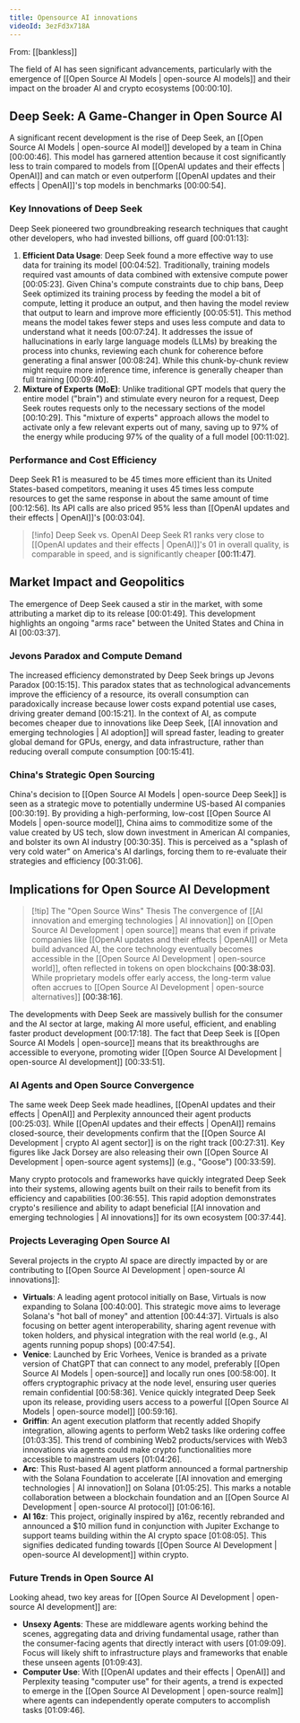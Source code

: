 ```yaml
---
title: Opensource AI innovations
videoId: 3ezFd3x718A
---
```


From: [[bankless]] <br/> 

The field of AI has seen significant advancements, particularly with the emergence of [[Open Source AI Models | open-source AI models]] and their impact on the broader AI and crypto ecosystems <a class="yt-timestamp" data-t="00:00:10">[00:00:10]</a>.

## Deep Seek: A Game-Changer in Open Source AI

A significant recent development is the rise of Deep Seek, an [[Open Source AI Models | open-source AI model]] developed by a team in China <a class="yt-timestamp" data-t="00:00:46">[00:00:46]</a>. This model has garnered attention because it cost significantly less to train compared to models from [[OpenAI updates and their effects | OpenAI]] and can match or even outperform [[OpenAI updates and their effects | OpenAI]]'s top models in benchmarks <a class="yt-timestamp" data-t="00:00:54">[00:00:54]</a>.

### Key Innovations of Deep Seek
Deep Seek pioneered two groundbreaking research techniques that caught other developers, who had invested billions, off guard <a class="yt-timestamp" data-t="00:01:13">[00:01:13]</a>:

1.  **Efficient Data Usage**: Deep Seek found a more effective way to use data for training its model <a class="yt-timestamp" data-t="00:04:52">[00:04:52]</a>. Traditionally, training models required vast amounts of data combined with extensive compute power <a class="yt-timestamp" data-t="00:05:23">[00:05:23]</a>. Given China's compute constraints due to chip bans, Deep Seek optimized its training process by feeding the model a bit of compute, letting it produce an output, and then having the model review that output to learn and improve more efficiently <a class="yt-timestamp" data-t="00:05:51">[00:05:51]</a>. This method means the model takes fewer steps and uses less compute and data to understand what it needs <a class="yt-timestamp" data-t="00:07:24">[00:07:24]</a>. It addresses the issue of hallucinations in early large language models (LLMs) by breaking the process into chunks, reviewing each chunk for coherence before generating a final answer <a class="yt-timestamp" data-t="00:08:24">[00:08:24]</a>. While this chunk-by-chunk review might require more inference time, inference is generally cheaper than full training <a class="yt-timestamp" data-t="00:09:40">[00:09:40]</a>.
2.  **Mixture of Experts (MoE)**: Unlike traditional GPT models that query the entire model ("brain") and stimulate every neuron for a request, Deep Seek routes requests only to the necessary sections of the model <a class="yt-timestamp" data-t="00:10:29">[00:10:29]</a>. This "mixture of experts" approach allows the model to activate only a few relevant experts out of many, saving up to 97% of the energy while producing 97% of the quality of a full model <a class="yt-timestamp" data-t="00:11:02">[00:11:02]</a>.

### Performance and Cost Efficiency
Deep Seek R1 is measured to be 45 times more efficient than its United States-based competitors, meaning it uses 45 times less compute resources to get the same response in about the same amount of time <a class="yt-timestamp" data-t="00:12:56">[00:12:56]</a>. Its API calls are also priced 95% less than [[OpenAI updates and their effects | OpenAI]]'s <a class="yt-timestamp" data-t="00:03:04">[00:03:04]</a>.

> [!info] Deep Seek vs. OpenAI
> Deep Seek R1 ranks very close to [[OpenAI updates and their effects | OpenAI]]'s 01 in overall quality, is comparable in speed, and is significantly cheaper <a class="yt-timestamp" data-t="00:11:47">[00:11:47]</a>.

## Market Impact and Geopolitics
The emergence of Deep Seek caused a stir in the market, with some attributing a market dip to its release <a class="yt-timestamp" data-t="00:01:49">[00:01:49]</a>. This development highlights an ongoing "arms race" between the United States and China in AI <a class="yt-timestamp" data-t="00:03:37">[00:03:37]</a>.

### Jevons Paradox and Compute Demand
The increased efficiency demonstrated by Deep Seek brings up Jevons Paradox <a class="yt-timestamp" data-t="00:15:15">[00:15:15]</a>. This paradox states that as technological advancements improve the efficiency of a resource, its overall consumption can paradoxically increase because lower costs expand potential use cases, driving greater demand <a class="yt-timestamp" data-t="00:15:21">[00:15:21]</a>. In the context of AI, as compute becomes cheaper due to innovations like Deep Seek, [[AI innovation and emerging technologies | AI adoption]] will spread faster, leading to greater global demand for GPUs, energy, and data infrastructure, rather than reducing overall compute consumption <a class="yt-timestamp" data-t="00:15:41">[00:15:41]</a>.

### China's Strategic Open Sourcing
China's decision to [[Open Source AI Models | open-source Deep Seek]] is seen as a strategic move to potentially undermine US-based AI companies <a class="yt-timestamp" data-t="00:30:19">[00:30:19]</a>. By providing a high-performing, low-cost [[Open Source AI Models | open-source model]], China aims to commoditize some of the value created by US tech, slow down investment in American AI companies, and bolster its own AI industry <a class="yt-timestamp" data-t="00:30:35">[00:30:35]</a>. This is perceived as a "splash of very cold water" on America's AI darlings, forcing them to re-evaluate their strategies and efficiency <a class="yt-timestamp" data-t="00:31:06">[00:31:06]</a>.

## Implications for Open Source AI Development

> [!tip] The "Open Source Wins" Thesis
> The convergence of [[AI innovation and emerging technologies | AI innovation]] on [[Open Source AI Development | open source]] means that even if private companies like [[OpenAI updates and their effects | OpenAI]] or Meta build advanced AI, the core technology eventually becomes accessible in the [[Open Source AI Development | open-source world]], often reflected in tokens on open blockchains <a class="yt-timestamp" data-t="00:38:03">[00:38:03]</a>. While proprietary models offer early access, the long-term value often accrues to [[Open Source AI Development | open-source alternatives]] <a class="yt-timestamp" data-t="00:38:16">[00:38:16]</a>.

The developments with Deep Seek are massively bullish for the consumer and the AI sector at large, making AI more useful, efficient, and enabling faster product development <a class="yt-timestamp" data-t="00:17:18">[00:17:18]</a>. The fact that Deep Seek is [[Open Source AI Models | open-source]] means that its breakthroughs are accessible to everyone, promoting wider [[Open Source AI Development | open-source AI development]] <a class="yt-timestamp" data-t="00:33:51">[00:33:51]</a>.

### AI Agents and Open Source Convergence
The same week Deep Seek made headlines, [[OpenAI updates and their effects | OpenAI]] and Perplexity announced their agent products <a class="yt-timestamp" data-t="00:25:03">[00:25:03]</a>. While [[OpenAI updates and their effects | OpenAI]] remains closed-source, their developments confirm that the [[Open Source AI Development | crypto AI agent sector]] is on the right track <a class="yt-timestamp" data-t="00:27:31">[00:27:31]</a>. Key figures like Jack Dorsey are also releasing their own [[Open Source AI Development | open-source agent systems]] (e.g., "Goose") <a class="yt-timestamp" data-t="00:33:59">[00:33:59]</a>.

Many crypto protocols and frameworks have quickly integrated Deep Seek into their systems, allowing agents built on their rails to benefit from its efficiency and capabilities <a class="yt-timestamp" data-t="00:36:55">[00:36:55]</a>. This rapid adoption demonstrates crypto's resilience and ability to adapt beneficial [[AI innovation and emerging technologies | AI innovations]] for its own ecosystem <a class="yt-timestamp" data-t="00:37:44">[00:37:44]</a>.

### Projects Leveraging Open Source AI
Several projects in the crypto AI space are directly impacted by or are contributing to [[Open Source AI Development | open-source AI innovations]]:

*   **Virtuals**: A leading agent protocol initially on Base, Virtuals is now expanding to Solana <a class="yt-timestamp" data-t="00:40:00">[00:40:00]</a>. This strategic move aims to leverage Solana's "hot ball of money" and attention <a class="yt-timestamp" data-t="00:44:37">[00:44:37]</a>. Virtuals is also focusing on better agent interoperability, sharing agent revenue with token holders, and physical integration with the real world (e.g., AI agents running popup shops) <a class="yt-timestamp" data-t="00:47:54">[00:47:54]</a>.
*   **Venice**: Launched by Eric Vorhees, Venice is branded as a private version of ChatGPT that can connect to any model, preferably [[Open Source AI Models | open-source]] and locally run ones <a class="yt-timestamp" data-t="00:58:00">[00:58:00]</a>. It offers cryptographic privacy at the node level, ensuring user queries remain confidential <a class="yt-timestamp" data-t="00:58:36">[00:58:36]</a>. Venice quickly integrated Deep Seek upon its release, providing users access to a powerful [[Open Source AI Models | open-source model]] <a class="yt-timestamp" data-t="00:59:16">[00:59:16]</a>.
*   **Griffin**: An agent execution platform that recently added Shopify integration, allowing agents to perform Web2 tasks like ordering coffee <a class="yt-timestamp" data-t="01:03:35">[01:03:35]</a>. This trend of combining Web2 products/services with Web3 innovations via agents could make crypto functionalities more accessible to mainstream users <a class="yt-timestamp" data-t="01:04:26">[01:04:26]</a>.
*   **Arc**: This Rust-based AI agent platform announced a formal partnership with the Solana Foundation to accelerate [[AI innovation and emerging technologies | AI innovation]] on Solana <a class="yt-timestamp" data-t="01:05:25">[01:05:25]</a>. This marks a notable collaboration between a blockchain foundation and an [[Open Source AI Development | open-source AI protocol]] <a class="yt-timestamp" data-t="01:06:16">[01:06:16]</a>.
*   **AI 16z**: This project, originally inspired by a16z, recently rebranded and announced a $10 million fund in conjunction with Jupiter Exchange to support teams building within the AI crypto space <a class="yt-timestamp" data-t="01:08:05">[01:08:05]</a>. This signifies dedicated funding towards [[Open Source AI Development | open-source AI development]] within crypto.

### Future Trends in Open Source AI
Looking ahead, two key areas for [[Open Source AI Development | open-source AI development]] are:

*   **Unsexy Agents**: These are middleware agents working behind the scenes, aggregating data and driving fundamental usage, rather than the consumer-facing agents that directly interact with users <a class="yt-timestamp" data-t="01:09:09">[01:09:09]</a>. Focus will likely shift to infrastructure plays and frameworks that enable these unseen agents <a class="yt-timestamp" data-t="01:09:43">[01:09:43]</a>.
*   **Computer Use**: With [[OpenAI updates and their effects | OpenAI]] and Perplexity teasing "computer use" for their agents, a trend is expected to emerge in the [[Open Source AI Development | open-source realm]] where agents can independently operate computers to accomplish tasks <a class="yt-timestamp" data-t="01:09:46">[01:09:46]</a>.